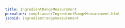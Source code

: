 ```yaml
---
title: IngredientRangeMeasurement
permalink: compliance/IngredientRangeMeasurement.html
jsonid: ingredientrangemeasurement
---
```

